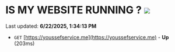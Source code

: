 # IS MY WEBSITE RUNNING ? [![](https://img.shields.io/static/v1?label=Sponsor&message=%E2%9D%A4&logo=GitHub&color=%23fe8e86)](https://github.com/sponsors/Youssef-Lehmam)

Last updated: **6/22/2025, 1:34:13 PM**

- `GET` [https://youssefservice.me](https://youssefservice.me) - **Up** (203ms)
